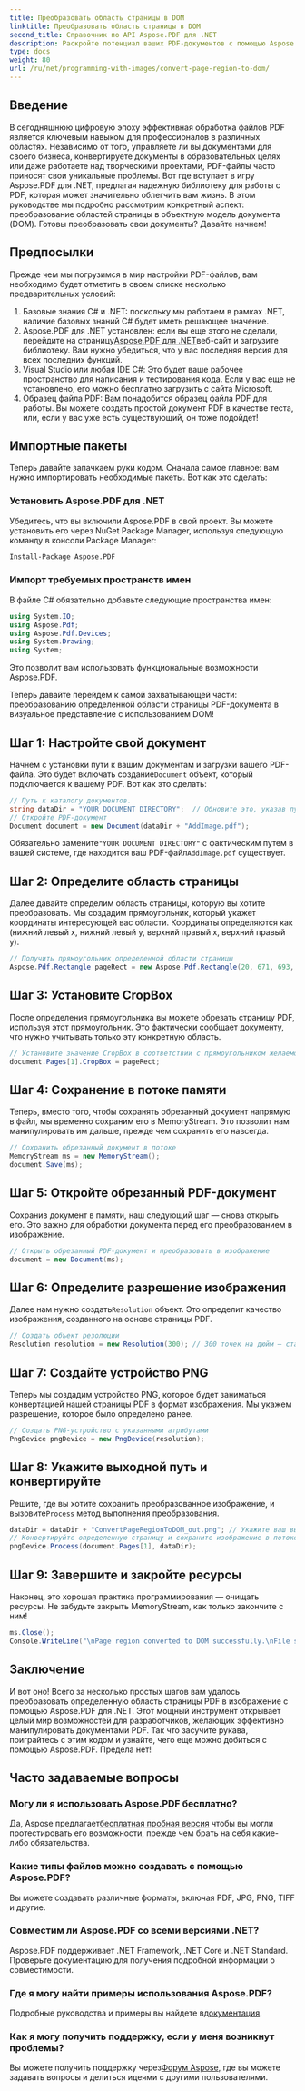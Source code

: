 ```yaml
---
title: Преобразовать область страницы в DOM
linktitle: Преобразовать область страницы в DOM
second_title: Справочник по API Aspose.PDF для .NET
description: Раскройте потенциал ваших PDF-документов с помощью Aspose.PDF для .NET. Преобразуйте области PDF-файлов в изображения и улучшите свой рабочий процесс.
type: docs
weight: 80
url: /ru/net/programming-with-images/convert-page-region-to-dom/
---
```

## Введение

В сегодняшнюю цифровую эпоху эффективная обработка файлов PDF является ключевым навыком для профессионалов в различных областях. Независимо от того, управляете ли вы документами для своего бизнеса, конвертируете документы в образовательных целях или даже работаете над творческими проектами, PDF-файлы часто приносят свои уникальные проблемы. Вот где вступает в игру Aspose.PDF для .NET, предлагая надежную библиотеку для работы с PDF, которая может значительно облегчить вам жизнь. В этом руководстве мы подробно рассмотрим конкретный аспект: преобразование областей страницы в объектную модель документа (DOM). Готовы преобразовать свои документы? Давайте начнем!

## Предпосылки

Прежде чем мы погрузимся в мир настройки PDF-файлов, вам необходимо будет отметить в своем списке несколько предварительных условий:
1. Базовые знания C# и .NET: поскольку мы работаем в рамках .NET, наличие базовых знаний C# будет иметь решающее значение.
2.  Aspose.PDF для .NET установлен: если вы еще этого не сделали, перейдите на страницу[Aspose.PDF для .NET](https://releases.aspose.com/pdf/net/)веб-сайт и загрузите библиотеку. Вам нужно убедиться, что у вас последняя версия для всех последних функций.
3. Visual Studio или любая IDE C#: Это будет ваше рабочее пространство для написания и тестирования кода. Если у вас еще не установлено, его можно бесплатно загрузить с сайта Microsoft.
4. Образец файла PDF: Вам понадобится образец файла PDF для работы. Вы можете создать простой документ PDF в качестве теста, или, если у вас уже есть существующий, он тоже подойдет!

## Импортные пакеты

Теперь давайте запачкаем руки кодом. Сначала самое главное: вам нужно импортировать необходимые пакеты. Вот как это сделать:

### Установить Aspose.PDF для .NET
Убедитесь, что вы включили Aspose.PDF в свой проект. Вы можете установить его через NuGet Package Manager, используя следующую команду в консоли Package Manager:
```bash
Install-Package Aspose.PDF
```

### Импорт требуемых пространств имен
В файле C# обязательно добавьте следующие пространства имен:
```csharp
using System.IO;
using Aspose.Pdf;
using Aspose.Pdf.Devices;
using System.Drawing;
using System;
```

Это позволит вам использовать функциональные возможности Aspose.PDF.

Теперь давайте перейдем к самой захватывающей части: преобразованию определенной области страницы PDF-документа в визуальное представление с использованием DOM!

## Шаг 1: Настройте свой документ
 Начнем с установки пути к вашим документам и загрузки вашего PDF-файла. Это будет включать создание`Document` объект, который подключается к вашему PDF. Вот как это сделать:

```csharp
// Путь к каталогу документов.
string dataDir = "YOUR DOCUMENT DIRECTORY";  // Обновите это, указав путь к вашему каталогу
// Откройте PDF-документ
Document document = new Document(dataDir + "AddImage.pdf");
```

 Обязательно замените`"YOUR DOCUMENT DIRECTORY"` с фактическим путем в вашей системе, где находится ваш PDF-файл`AddImage.pdf` существует.

## Шаг 2: Определите область страницы
Далее давайте определим область страницы, которую вы хотите преобразовать. Мы создадим прямоугольник, который укажет координаты интересующей вас области. Координаты определяются как (нижний левый x, нижний левый y, верхний правый x, верхний правый y).

```csharp
// Получить прямоугольник определенной области страницы
Aspose.Pdf.Rectangle pageRect = new Aspose.Pdf.Rectangle(20, 671, 693, 1125);
```

## Шаг 3: Установите CropBox
После определения прямоугольника вы можете обрезать страницу PDF, используя этот прямоугольник. Это фактически сообщает документу, что нужно учитывать только эту конкретную область.

```csharp
// Установите значение CropBox в соответствии с прямоугольником желаемой области страницы.
document.Pages[1].CropBox = pageRect;
```

## Шаг 4: Сохранение в потоке памяти
Теперь, вместо того, чтобы сохранять обрезанный документ напрямую в файл, мы временно сохраним его в MemoryStream. Это позволит нам манипулировать им дальше, прежде чем сохранить его навсегда.

```csharp
// Сохранить обрезанный документ в потоке
MemoryStream ms = new MemoryStream();
document.Save(ms);
```

## Шаг 5: Откройте обрезанный PDF-документ
Сохранив документ в памяти, наш следующий шаг — снова открыть его. Это важно для обработки документа перед его преобразованием в изображение.

```csharp
// Открыть обрезанный PDF-документ и преобразовать в изображение
document = new Document(ms);
```

## Шаг 6: Определите разрешение изображения
Далее нам нужно создать`Resolution` объект. Это определит качество изображения, созданного на основе страницы PDF.

```csharp
// Создать объект резолюции
Resolution resolution = new Resolution(300); // 300 точек на дюйм — стандарт качества печати
```

## Шаг 7: Создайте устройство PNG
Теперь мы создадим устройство PNG, которое будет заниматься конвертацией нашей страницы PDF в формат изображения. Мы укажем разрешение, которое было определено ранее.

```csharp
// Создать PNG-устройство с указанными атрибутами
PngDevice pngDevice = new PngDevice(resolution);
```

## Шаг 8: Укажите выходной путь и конвертируйте
Решите, где вы хотите сохранить преобразованное изображение, и вызовите`Process` метод выполнения преобразования.

```csharp
dataDir = dataDir + "ConvertPageRegionToDOM_out.png"; // Укажите ваш выходной файл
// Конвертируйте определенную страницу и сохраните изображение в потоке
pngDevice.Process(document.Pages[1], dataDir);
```

## Шаг 9: Завершите и закройте ресурсы
Наконец, это хорошая практика программирования — очищать ресурсы. Не забудьте закрыть MemoryStream, как только закончите с ним!

```csharp
ms.Close();
Console.WriteLine("\nPage region converted to DOM successfully.\nFile saved at " + dataDir);
```

## Заключение

И вот оно! Всего за несколько простых шагов вам удалось преобразовать определенную область страницы PDF в изображение с помощью Aspose.PDF для .NET. Этот мощный инструмент открывает целый мир возможностей для разработчиков, желающих эффективно манипулировать документами PDF. Так что засучите рукава, поиграйтесь с этим кодом и узнайте, чего еще можно добиться с помощью Aspose.PDF. Предела нет!

## Часто задаваемые вопросы

### Могу ли я использовать Aspose.PDF бесплатно?  
 Да, Aspose предлагает[бесплатная пробная версия](https://releases.aspose.com/) чтобы вы могли протестировать его возможности, прежде чем брать на себя какие-либо обязательства.

### Какие типы файлов можно создавать с помощью Aspose.PDF?  
Вы можете создавать различные форматы, включая PDF, JPG, PNG, TIFF и другие. 

### Совместим ли Aspose.PDF со всеми версиями .NET?  
Aspose.PDF поддерживает .NET Framework, .NET Core и .NET Standard. Проверьте документацию для получения подробной информации о совместимости.

### Где я могу найти примеры использования Aspose.PDF?  
 Подробные руководства и примеры вы найдете в[документация](https://reference.aspose.com/pdf/net/).

### Как я могу получить поддержку, если у меня возникнут проблемы?  
 Вы можете получить поддержку через[Форум Aspose](https://forum.aspose.com/c/pdf/10), где вы можете задавать вопросы и делиться идеями с другими пользователями.